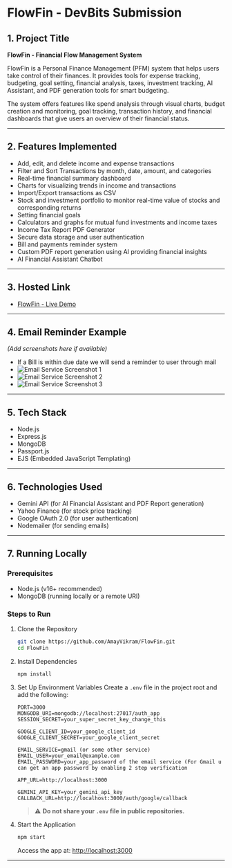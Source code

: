 # FlowFin - DevBits Submission

## 1. Project Title
**FlowFin - Financial Flow Management System**

FlowFin is a Personal Finance Management (PFM) system that helps users take control of their finances. It provides tools for expense tracking, budgeting, goal setting, financial analysis, taxes, investment tracking, AI Assistant, and PDF generation tools for smart budgeting. 

The system offers features like spend analysis through visual charts, budget creation and monitoring, goal tracking, transaction history, and financial dashboards that give users an overview of their financial status.

---

## 2. Features Implemented
- Add, edit, and delete income and expense transactions
- Filter and Sort Transactions by month, date, amount, and categories
- Real-time financial summary dashboard
- Charts for visualizing trends in income and transactions
- Import/Export transactions as CSV
- Stock and investment portfolio to monitor real-time value of stocks and corresponding returns
- Setting financial goals
- Calculators and graphs for mutual fund investments and income taxes
- Income Tax Report PDF Generator
- Secure data storage and user authentication
- Bill and payments reminder system
- Custom PDF report generation using AI providing financial insights
- AI Financial Assistant Chatbot

---

## 3. Hosted Link
- [FlowFin - Live Demo](https://flowfin-2.onrender.com)

---

## 4. Email Reminder Example
*(Add screenshots here if available)*  
- If a Bill is within due date we will send a reminder to user through mail
- ![ Email Service Screenshot 1](https://ibb.co/yms2W4j6)
- ![ Email Service Screenshot 2](https://ibb.co/YBqbRYyv)
- ![ Email Service Screenshot 3](https://ibb.co/XkrRDNyR)  

---

## 5. Tech Stack
- Node.js
- Express.js
- MongoDB
- Passport.js
- EJS (Embedded JavaScript Templating)

---

## 6. Technologies Used
- Gemini API (for AI Financial Assistant and PDF Report generation)
- Yahoo Finance (for stock price tracking)
- Google OAuth 2.0 (for user authentication)
- Nodemailer (for sending emails)

---

## 7. Running Locally

### Prerequisites
- Node.js (v16+ recommended)
- MongoDB (running locally or a remote URI)

### Steps to Run

1. Clone the Repository
    ```bash
    git clone https://github.com/AmayVikram/FlowFin.git
    cd FlowFin
    ```

2. Install Dependencies
    ```bash
    npm install
    ```

3. Set Up Environment Variables
    Create a `.env` file in the project root and add the following:
    ```env
    PORT=3000
    MONGODB_URI=mongodb://localhost:27017/auth_app
    SESSION_SECRET=your_super_secret_key_change_this

    GOOGLE_CLIENT_ID=your_google_client_id
    GOOGLE_CLIENT_SECRET=your_google_client_secret

    EMAIL_SERVICE=gmail (or some other service)
    EMAIL_USER=your_email@example.com
    EMAIL_PASSWORD=your_app_password of the email service (For Gmail u can get an app password by enabling 2 step verification

    APP_URL=http://localhost:3000

    GEMINI_API_KEY=your_gemini_api_key
    CALLBACK_URL=http://localhost:3000/auth/google/callback
    ```
    > ⚠️ **Do not share your `.env` file in public repositories.**


4. Start the Application
    ```bash
    npm start
    ```
    Access the app at: [http://localhost:3000](http://localhost:3000)

---


